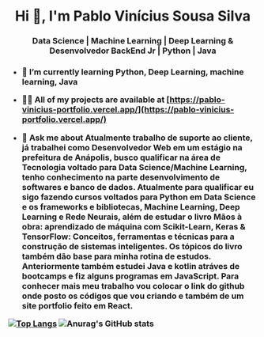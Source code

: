 <h1 align="center">Hi 👋, I'm Pablo Vinícius Sousa Silva</h1>
<h3 align="center">Data Science | Machine Learning | Deep Learning & Desenvolvedor BackEnd Jr | Python | Java <h3>

- 🌱 I’m currently learning **Python, Deep Learning, machine learning, Java**

- 👨‍💻 All of my projects are available at [https://pablo-vinicius-portfolio.vercel.app/](https://pablo-vinicius-portfolio.vercel.app/)

- 💬 Ask me about **Atualmente trabalho de suporte ao cliente, já trabalhei como Desenvolvedor Web em um estágio na prefeitura de Anápolis, busco qualificar na área de Tecnologia voltado para Data Science/Machine Learning, tenho conhecimento na parte desenvolvimento de softwares e banco de dados.
Atualmente para qualificar eu sigo fazendo cursos voltados para Python em Data Science e os frameworks e bibliotecas, Machine Learning, Deep Learning e Rede Neurais, além de estudar o livro Mãos à obra: aprendizado de máquina com Scikit-Learn, Keras & TensorFlow: Conceitos, ferramentas e técnicas para a construção de sistemas inteligentes. Os tópicos do livro também dão base para minha rotina de estudos.
Anteriormente também estudei Java e kotlin atráves de bootcamps e fiz alguns programas em JavaScript. 
Para conhecer mais meu trabalho vou colocar o link do github onde posto os códigos que vou criando e também de um site portfolio feito em React.**


[![Top Langs](https://github-readme-stats.vercel.app/api/top-langs/?username=PabloViniciusSS&layout=compact)](https://github.com/PabloViniciusSS/github-readme-stats)
![Anurag's GitHub stats](https://github-readme-stats.vercel.app/api?username=PabloViniciusSS&theme=great-gatsby&show_icons=true)
